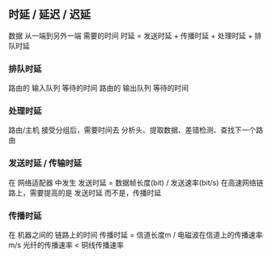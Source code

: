 ##  时延 / 延迟 / 迟延 
数据 从一端到另外一端 需要的时间
时延 = 发送时延 + 传播时延 + 处理时延 + 排队时延 

###   排队时延
路由的 输入队列 等待的时间
路由的 输出队列 等待的时间

###   处理时延 
路由/主机 接受分组后，需要时间去 分析头、提取数据、差错检测、查找下一个路由

###   发送时延 / 传输时延 
在 网络适配器 中发生
发送时延 = 数据帧长度(bit) / 发送速率(bit/s)
在高速网络链路上，需要提高的是 发送时延 而不是，传播时延

###   传播时延 
在 机器之间的 链路上的时间
传播时延 = 信道长度m / 电磁波在信道上的传播速率m/s 
光纤的传播速率 < 铜线传播速率
